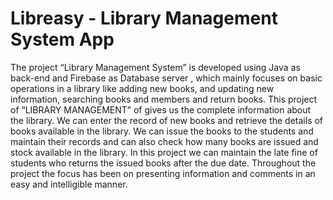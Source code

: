 # Libreasy - Library Management System App
The project “Library Management System” is developed using Java as back-end and Firebase as Database server , which mainly focuses on basic operations in a library like adding new books, and updating new information, searching books and members and return books.  This project of “LIBRARY MANAGEMENT” of gives us the complete information about the library. We can enter the record of new books and retrieve the details of books available in the library. We can issue the books to the students and maintain their records and can also check how many books are issued and stock available in the library. In this project we can maintain the late fine of students who returns the issued books after the due date.  Throughout the project the focus has been on presenting information and comments in an easy and intelligible manner.
